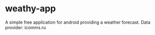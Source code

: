 # weathy-app
A simple free application for android providing a weather forecast. Data provider: icomms.ru
